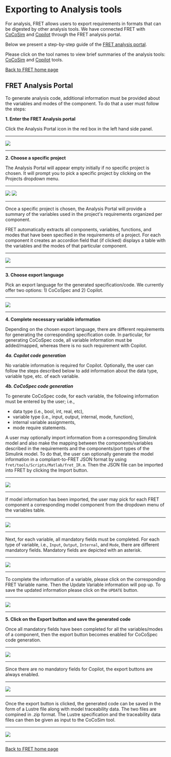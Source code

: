 # Exporting to Analysis tools

For analysis, FRET allows users to export requirements in formats that can be digested by other analysis tools. We have connected FRET with [CoCoSim](./cocosim.md) and [Copilot](./copilot.md) through the FRET analysis portal.

Below we present a step-by-step guide of the [FRET analysis portal](#fretanalysisportal).

Please click on the tool names to view brief summaries of the analysis tools: [CoCoSim](./cocosim.md) and [Copilot](./copilot.md) tools.

[Back to FRET home page](../userManual.md)


## FRET Analysis Portal
To generate analysis code, additional information must be provided about the variables and modes of the component. To do that a user must follow the steps:

**1. Enter the FRET Analysis portal**

Click the Analysis Portal icon in the red box in the left hand side panel.

***
<img src="../screen_shots/AnalysisPortalStep1.png">  

***


**2. Choose a specific project**

The Analysis Portal will appear empty initially if no specific project is chosen. It will prompt you to pick a specific project by clicking on the Projects dropdown menu.

***
<img src="../screen_shots/AnalysisPortalStep2a.png">

<img src="../screen_shots/AnalysisPortal2b.png">

***

Once a specific project is chosen, the Analysis Portal will provide a summary of the variables used in the project's requirements organized per component.

FRET automatically extracts all components, variables, functions, and modes that have been specified in the requirements of a project. For each component it creates an accordion field that (if clicked) displays a table with the variables and the modes of that particular component.

***
<img src="../screen_shots/AnalysisPortalStep2c.png">

***  

**3. Choose export language**

Pick an export language for the generated specification/code. We currently offer two options: 1) CoCoSpec and 2) Copilot.

***
<img src="../screen_shots/AnalysisPortal3.png">

***  

**4. Complete necessary variable information**

Depending on the chosen export language, there are different requirements
for generating the corresponding specification code. In particular, for
generating CoCoSpec code, all variable information must be added/mapped, whereas
there is no such requirement with Copilot.

***4a. Copilot code generation***

No variable information is required for Copilot. Optionally, the user can follow the steps described below to add information about the data type, variable type, etc. of each variable.

***4b. CoCoSpec code generation***

To generate CoCoSpec code, for each variable, the following information must be entered by the user; i.e.,
* data type (i.e., bool, int, real, etc),
* variable type (i.e., input, output, internal, mode, function),
* internal variable assignments,
* mode require statements.

A user may optionally import information from a corresponding Simulink model and also make the mapping between the components/variables described in the requirements and the components/port types of the Simulink model. To do that, the user can optionally generate the model information in a compliant-to-FRET JSON format by using `fret/tools/Scripts/Matlab/fret_IR.m`. Then the JSON file can be imported into FRET by clicking the Import button.

***
<img src="../screen_shots/AnalysisPortal4a.png">  

***

If model information has been imported, the user may pick for each FRET component a corresponding model component from the dropdown menu of the variables table.

***
<img src="../screen_shots/AnalysisPortal4b.png">  

***

Next, for each variable, all mandatory fields must be completed. For each type of variable, i.e., `Input`, `Output`, `Internal`, and `Mode`, there are different mandatory fields. Mandatory fields are depicted with an asterisk.

***
<img src="../screen_shots/AnalysisPortal4c.png">  

***

To complete the information of a variable, please click on the corresponding FRET Variable name. Then the Update Variable information will pop up. To save the updated information please click on the `UPDATE` button.

***
<img src="../screen_shots/AnalysisPortal4d.png">

***



**5. Click on the Export button and save the generated code**

Once all mandatory fields have been completed for all the variables/modes of a component, then the export button becomes enabled for CoCoSpec code generation.

***
<img src="../screen_shots/AnalysisPortal5.png">  

***

Since there are no mandatory fields for Copilot, the export buttons are always enabled.

***
<img src="../screen_shots/AnalysisPortal5Copilot.png">  

***

Once the export button is clicked, the generated code can be saved in the form of a Lustre file along with model traceability data. The two files are compined in .zip format. The Lustre specification and the traceability data files can then be given as input to the CoCoSim tool.

***
<img src="../screen_shots/AnalysisPortal5b.png">  

***

[Back to FRET home page](../userManual.md)
